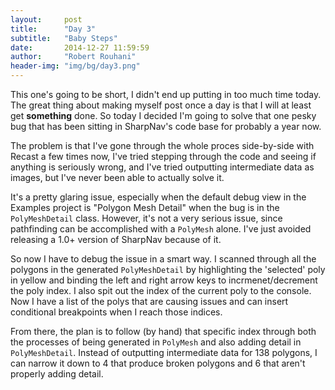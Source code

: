 ```yaml
---
layout:     post
title:      "Day 3"
subtitle:   "Baby Steps"
date:       2014-12-27 11:59:59
author:     "Robert Rouhani"
header-img: "img/bg/day3.png"
---
```


This one's going to be short, I didn't end up putting in too much time today.
The great thing about making myself post once a day is that I will at least
get **something** done. So today I decided I'm going to solve that one pesky
bug that has been sitting in SharpNav's code base for probably a year now.

The problem is that I've gone through the whole proces side-by-side with
Recast a few times now, I've tried stepping through the code and seeing if
anything is seriously wrong, and I've tried outputting intermediate data as
images, but I've never been able to actually solve it.

It's a pretty glaring issue, especially when the default debug view in the
Examples project is "Polygon Mesh Detail" when the bug is in the
`PolyMeshDetail` class. However, it's not a very serious issue, since
pathfinding can be accomplished with a `PolyMesh` alone. I've just avoided
releasing a 1.0+ version of SharpNav because of it.

So now I have to debug the issue in a smart way. I scanned through all the
polygons in the generated `PolyMeshDetail` by highlighting the 'selected' poly
in yellow and binding the left and right arrow keys to incrmenet/decrement the
poly index. I also spit out the index of the current poly to the console. Now
I have a list of the polys that are causing issues and can insert conditional
breakpoints when I reach those indices.

From there, the plan is to follow (by hand) that specific index through both
the processes of being generated in `PolyMesh` and also adding detail in
`PolyMeshDetail`. Instead of outputting intermediate data for 138 polygons,
I can narrow it down to 4 that produce broken polygons and 6 that aren't
properly adding detail.
